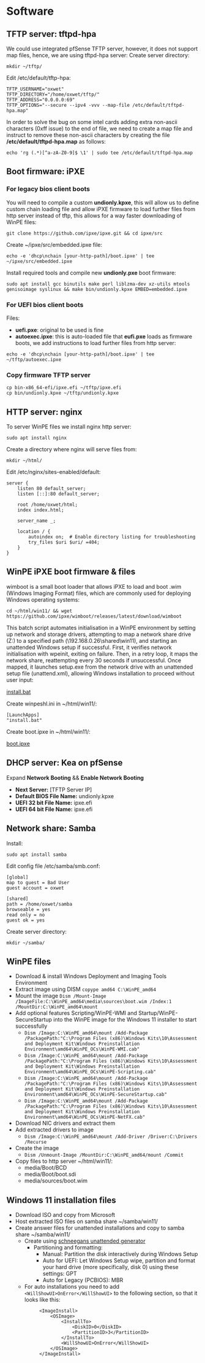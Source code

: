 # Software

## TFTP server: tftpd-hpa
We could use integrated pfSense TFTP server, however, it does not support map files, hence, we are using tftpd-hpa server:
Create server directory:
```
mkdir ~/tftp/
```

Edit /etc/default/tftp-hpa:
```
TFTP_USERNAME="oxwet"
TFTP_DIRECTORY="/home/oxwet/tftp/"
TFTP_ADDRESS="0.0.0.0:69"
TFTP_OPTIONS="--secure --ipv4 -vvv --map-file /etc/default/tftpd-hpa.map"
```

In order to solve the bug on some intel cards adding extra non-ascii characters (0xff issue) to the end of file, we need to create a map file and instruct to remove these non-ascii characters by creating the file **/etc/default/tftpd-hpa.map** as follows:
```
echo 'rg (.*)[^a-zA-Z0-9]$ \1' | sudo tee /etc/default/tftpd-hpa.map
```

## Boot firmware: iPXE
### For legacy bios client boots
You will need to compile a custom **undionly.kpxe**, this will allow us to define custom chain loading file and allow iPXE firmware to load further files from http server instead of tftp, this allows for a way faster downloading of WinPE files:
```
git clone https://github.com/ipxe/ipxe.git && cd ipxe/src
```
Create ~/ipxe/src/embedded.ipxe file:
```
echo -e 'dhcp\nchain [your-http-path]/boot.ipxe' | tee ~/ipxe/src/embedded.ipxe
```

Install required tools and compile new **undionly.pxe** boot firmware:
```
sudo apt install gcc binutils make perl liblzma-dev xz-utils mtools genisoimage syslinux && make bin/undionly.kpxe EMBED=embedded.ipxe
```

### For UEFI bios client boots 

Files:
- **uefi.pxe**: original to be used is fine
- **autoexec.ipxe**: this is auto-loaded file that **eufi.pxe** loads as firmware boots, we add instructions to load further files from http server:
```
echo -e 'dhcp\nchain [your-http-path]/boot.ipxe' | tee ~/tftp/autoexec.ipxe
```
### Copy firmware TFTP server
```
cp bin-x86_64-efi/ipxe.efi ~/tftp/ipxe.efi
cp bin/undionly.kpxe ~/tftp/undionly.kpxe
```

## HTTP server: nginx

To server WinPE files we install nginx http server:
```
sudo apt install nginx
```

Create a directory where nginx will serve files from:
```
mkdir ~/html/
```

Edit /etc/nginx/sites-enabled/default:
```
server {
    listen 80 default_server;
    listen [::]:80 default_server;

    root /home/oxwet/html;
    index index.html;

    server_name _;

    location / {
        autoindex on;  # Enable directory listing for troubleshooting
        try_files $uri $uri/ =404;
    }
}

```

## WinPE iPXE boot firmware & files
wimboot is a small boot loader that allows iPXE to load and boot .wim (Windows Imaging Format) files, which are commonly used for deploying Windows operating systems:
```
cd ~/html/win11/ && wget https://github.com/ipxe/wimboot/releases/latest/download/wimboot
```

This batch script automates initialisation in a WinPE environment by setting up network and storage drivers, attempting to map a network share drive (Z:) to a specified path (\\192.168.0.26\shared\win11), and starting an unattended Windows setup if successful. First, it verifies network initialisation with wpeinit, exiting on failure. Then, in a retry loop, it maps the network share, reattempting every 30 seconds if unsuccessful. Once mapped, it launches setup.exe from the network drive with an unattended setup file (unattend.xml), allowing Windows installation to proceed without user input:

[install.bat](/html/win11/install.bat)

Create winpeshl.ini in ~/html/win11/:
```
[LaunchApps]
"install.bat"
```

Create boot.ipxe in ~/html/win11/:

[boot.ipxe](/html/win11/boot.ipxe)

## DHCP server: Kea on pfSense
Expand **Network Booting** && **Enable Network Booting**
- **Next Server:** [TFTP Server IP]
- **Default BIOS File Name:** undionly.kpxe
- **UEFI 32 bit File Name:** ipxe.efi
- **UEFI 64 bit File Name:** ipxe.efi

## Network share: Samba
Install:
```
sudo apt install samba
```

Edit config file /etc/samba/smb.conf:
```
[global]
map to guest = Bad User
guest account = oxwet

[shared]
path = /home/oxwet/samba
browseable = yes
read only = no
guest ok = yes

```

Create server directory:
```
mkdir ~/samba/
```

## WinPE files
  - Download & install Windows Deployment and Imaging Tools Environment
  - Extract image using DISM ```copype amd64 C:\WinPE_amd64```
  - Mount the image ```Dism /Mount-Image /ImageFile:C:\WinPE_amd64\media\sources\boot.wim /Index:1 /MountDir:C:\WinPE_amd64\mount```
  - Add optional features Scripting/WinPE-WMI and Startup/WinPE-SecureStartup into the WinPE image for the Windows 11 installer to start successfully
      - ```Dism /Image:C:\WinPE_amd64\mount /Add-Package /PackagePath:"C:\Program Files (x86)\Windows Kits\10\Assessment and Deployment Kit\Windows Preinstallation Environment\amd64\WinPE_OCs\WinPE-WMI.cab"```
      - ```Dism /Image:C:\WinPE_amd64\mount /Add-Package /PackagePath:"C:\Program Files (x86)\Windows Kits\10\Assessment and Deployment Kit\Windows Preinstallation Environment\amd64\WinPE_OCs\WinPE-Scripting.cab"```
      - ```Dism /Image:C:\WinPE_amd64\mount /Add-Package /PackagePath:"C:\Program Files (x86)\Windows Kits\10\Assessment and Deployment Kit\Windows Preinstallation Environment\amd64\WinPE_OCs\WinPE-SecureStartup.cab"```
      - ```Dism /Image:C:\WinPE_amd64\mount /Add-Package /PackagePath:"C:\Program Files (x86)\Windows Kits\10\Assessment and Deployment Kit\Windows Preinstallation Environment\amd64\WinPE_OCs\WinPE-NetFX.cab"```
  - Download NIC drivers and extract them
  - Add extracted drivers to image
      - ```Dism /Image:C:\WinPE_amd64\mount /Add-Driver /Driver:C:\Drivers /Recurse```
  - Create the image
      - ```Dism /Unmount-Image /MountDir:C:\WinPE_amd64/mount /Commit```
  - Copy files to http server ~/html/win11/:
      - media/Boot/BCD
      - media/Boot/boot.sdi
      - media/sources/boot.wim

## Windows 11 installation files
  - Download ISO and copy from Microsoft
  - Host extracted ISO files on samba share ~/samba/win11/
  - Create answer files for unattended installations and copy to samba share ~/samba/win11/
    - Create using [schneegans unattended generator](https://schneegans.de/windows/unattend-generator/)
        - Partitioning and formatting:
            - Manual: Partition the disk interactively during Windows Setup
            - Auto for UEFI: Let Windows Setup wipe, partition and format your hard drive (more specifically, disk 0) using these settings: GPT
            - Auto for Legacy (PCBIOS): MBR
    - For auto installations you need to add ```<WillShowUI>OnError</WillShowUI>``` to the following section, so that it looks like this:
```
			<ImageInstall>
				<OSImage>
					<InstallTo>
						<DiskID>0</DiskID>
						<PartitionID>3</PartitionID>
					</InstallTo>
					<WillShowUI>OnError</WillShowUI>
				</OSImage>
			</ImageInstall>
```
